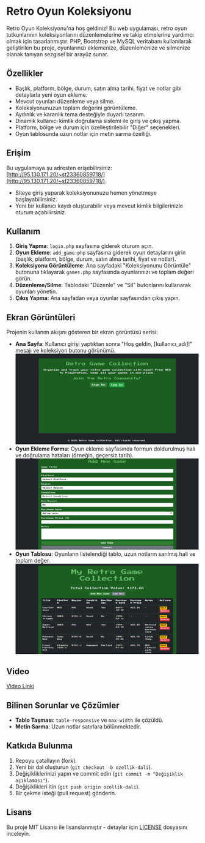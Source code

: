 # Retro Oyun Koleksiyonu

Retro Oyun Koleksiyonu'na hoş geldiniz! Bu web uygulaması, retro oyun tutkunlarının koleksiyonlarını düzenlemelerine ve takip etmelerine yardımcı olmak için tasarlanmıştır. PHP, Bootstrap ve MySQL veritabanı kullanılarak geliştirilen bu proje, oyunlarınızı eklemenize, düzenlemenize ve silmenize olanak tanıyan sezgisel bir arayüz sunar.

## Özellikler
- Başlık, platform, bölge, durum, satın alma tarihi, fiyat ve notlar gibi detaylarla yeni oyun ekleme.
- Mevcut oyunları düzenleme veya silme.
- Koleksiyonunuzun toplam değerini görüntüleme.
- Aydınlık ve karanlık tema desteğiyle duyarlı tasarım.
- Dinamik kullanıcı kimlik doğrulama sistemi ile giriş ve çıkış yapma.
- Platform, bölge ve durum için özelleştirilebilir "Diğer" seçenekleri.
- Oyun tablosunda uzun notlar için metin sarma özelliği.

## Erişim
Bu uygulamaya şu adresten erişebilirsiniz: [http://95.130.171.20/~st23360859718/](http://95.130.171.20/~st23360859718/).  
- Siteye giriş yaparak koleksiyonunuzu hemen yönetmeye başlayabilirsiniz.
- Yeni bir kullanıcı kaydı oluşturabilir veya mevcut kimlik bilgilerinizle oturum açabilirsiniz.

## Kullanım
1. **Giriş Yapma**: `login.php` sayfasına giderek oturum açın.
2. **Oyun Ekleme**: `add_game.php` sayfasına giderek oyun detaylarını girin (başlık, platform, bölge, durum, satın alma tarihi, fiyat ve notlar).
3. **Koleksiyonu Görüntüleme**: Ana sayfadaki "Koleksiyonunu Görüntüle" butonuna tıklayarak `games.php` sayfasında oyunlarınızı ve toplam değeri görün.
4. **Düzenleme/Silme**: Tablodaki "Düzenle" ve "Sil" butonlarını kullanarak oyunları yönetin.
5. **Çıkış Yapma**: Ana sayfadan veya oyunlar sayfasından çıkış yapın.

## Ekran Görüntüleri
Projenin kullanım akışını gösteren bir ekran görüntüsü serisi:
- **Ana Sayfa**: Kullanıcı girişi yaptıktan sonra "Hoş geldin, [kullanıcı_adı]!" mesajı ve koleksiyon butonu görünümü.  
  ![Ana Sayfa](screenshots/index.png)
- **Oyun Ekleme Formu**: Oyun ekleme sayfasında formun doldurulmuş hali ve doğrulama hataları (örneğin, geçersiz tarih).  
  ![Oyun Ekleme](screenshots/add_game.png)
- **Oyun Tablosu**: Oyunların listelendiği tablo, uzun notların sarılmış hali ve toplam değer.  
  ![Oyun Tablosu](screenshots/games.png)

## Video
[Video Linki](https://youtu.be/Ien6nIv1bRg)

## Bilinen Sorunlar ve Çözümler
- **Tablo Taşması**: `table-responsive` ve `max-width` ile çözüldü.
- **Metin Sarma**: Uzun notlar satırlara bölünmektedir.

## Katkıda Bulunma
1. Repoyu çatallayın (fork).
2. Yeni bir dal oluşturun (`git checkout -b ozellik-dali`).
3. Değişikliklerinizi yapın ve commit edin (`git commit -m "Değişiklik açıklaması"`).
4. Değişiklikleri itin (`git push origin ozellik-dali`).
5. Bir çekme isteği (pull request) gönderin.

## Lisans
Bu proje MIT Lisansı ile lisanslanmıştır - detaylar için [LICENSE](LICENSE) dosyasını inceleyin.
